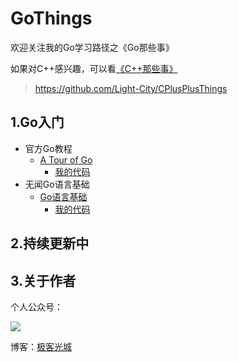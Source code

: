 # GoThings

欢迎关注我的Go学习路径之《Go那些事》

如果对C++感兴趣，可以看[《C++那些事》](https://github.com/Light-City/CPlusPlusThings)

> https://github.com/Light-City/CPlusPlusThings


## 1.Go入门

- 官方Go教程
  - [A Tour of Go](https://tour.golang.org/list)
    - [我的代码](./tour_go/)
- 无闻Go语言基础
  - [Go语言基础](https://github.com/unknwon/go-fundamental-programming)
    - [我的代码](./unknwon_go/)

## 2.持续更新中

## 3.关于作者

个人公众号：

![](./img/wechat.jpg)

博客：[极客光城](https://light-city.club/)
